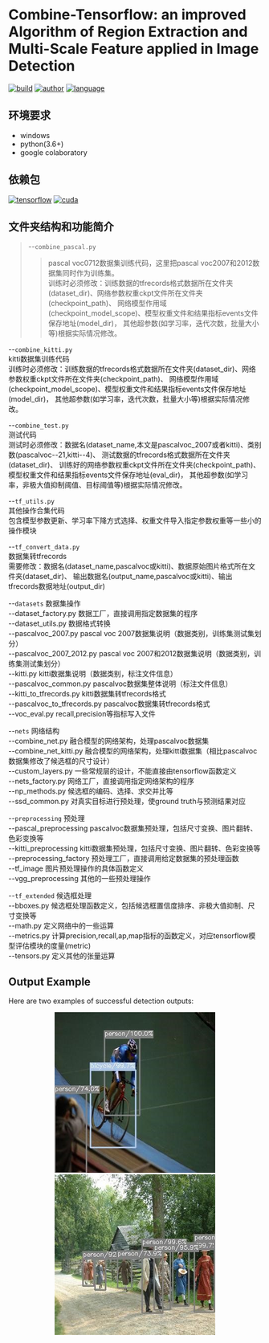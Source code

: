 Combine-Tensorflow: an improved Algorithm of Region Extraction and Multi-Scale Feature applied in Image Detection  
======

[![build](https://img.shields.io/badge/build-passing-green.svg)](https://img.shields.io/travis/maohye/combine-tensorflow)
[![author](https://img.shields.io/badge/author-maohye-blue.svg)](https://img.shields.io/travis/maohye/combine-tensorflow)
[![language](https://img.shields.io/badge/language-python-orange.svg)](https://img.shields.io/travis/maohye/combine-tensorflow)

环境要求
-----------------
* windows
* python(3.6+)
* google colaboratory

依赖包
-----------------
[![tensorflow](https://img.shields.io/badge/tensorflow-v1.13.0-red.svg)](https://img.shields.io/travis/maohye/combine-tensorflow)
[![cuda](https://img.shields.io/badge/cuda-10.0-red.svg)](https://img.shields.io/travis/maohye/combine-tensorflow)

文件夹结构和功能简介
-----------------

>--`combine_pascal.py`  
  >>pascal voc0712数据集训练代码，这里把pascal voc2007和2012数据集同时作为训练集。  
  >>训练时必须修改：训练数据的tfrecords格式数据所在文件夹(dataset_dir)、网络参数权重ckpt文件所在文件夹(checkpoint_path)、
  >>网络模型作用域(checkpoint_model_scope)、模型权重文件和结果指标events文件保存地址(model_dir)，
  >>其他超参数(如学习率，迭代次数，批量大小等)根据实际情况修改。  

--`combine_kitti.py`   
  kitti数据集训练代码  
  训练时必须修改：训练数据的tfrecords格式数据所在文件夹(dataset_dir)、网络参数权重ckpt文件所在文件夹(checkpoint_path)、
  网络模型作用域(checkpoint_model_scope)、模型权重文件和结果指标events文件保存地址(model_dir)，
  其他超参数(如学习率，迭代次数，批量大小等)根据实际情况修改。  

--`combine_test.py`  
  测试代码  
  测试时必须修改：数据名(dataset_name,本文是pascalvoc_2007或者kitti)、类别数(pascalvoc--21,kitti--4)、
  测试数据的tfrecords格式数据所在文件夹(dataset_dir)、
  训练好的网络参数权重ckpt文件所在文件夹(checkpoint_path)、模型权重文件和结果指标events文件保存地址(eval_dir)，
  其他超参数(如学习率，非极大值抑制阈值、目标阈值等)根据实际情况修改。  

--`tf_utils.py`  
  其他操作合集代码  
  包含模型参数更新、学习率下降方式选择、权重文件导入指定参数权重等一些小的操作模块  

--`tf_convert_data.py`  
  数据集转tfrecords  
  需要修改：数据名(dataset_name,pascalvoc或kitti)、数据原始图片格式所在文件夹(dataset_dir)、
  输出数据名(output_name,pascalvoc或kitti)、输出tfrecords数据地址(output_dir)  

--`datasets`  数据集操作  
  --dataset_factory.py  数据工厂，直接调用指定数据集的程序  
  --dataset_utils.py  数据格式转换  
  --pascalvoc_2007.py  pascal voc 2007数据集说明（数据类别，训练集测试集划分）  
  --pascalvoc_2007_2012.py pascal voc 2007和2012数据集说明（数据类别，训练集测试集划分）  
  --kitti.py  kitti数据集说明（数据类别，标注文件信息）  
  --pascalvoc_common.py pascalvoc数据集整体说明（标注文件信息）  
  --kitti_to_tfrecords.py  kitti数据集转tfrecords格式  
  --pascalvoc_to_tfrecords.py  pascalvoc数据集转tfrecords格式  
  --voc_eval.py  recall,precision等指标写入文件  
  
--`nets`  网络结构  
  --combine_net.py  融合模型的网络架构，处理pascalvoc数据集  
  --combine_net_kitti.py  融合模型的网络架构，处理kitti数据集（相比pascalvoc数据集修改了候选框的尺寸设计）  
  --custom_layers.py  一些常规层的设计，不能直接由tensorflow函数定义  
  --nets_factory.py  网络工厂，直接调用指定网络架构的程序  
  --np_methods.py  候选框的编码、选择、求交并比等  
  --ssd_common.py  对真实目标进行预处理，使ground truth与预测结果对应  

--`preprocessing` 预处理  
  --pascal_preprocessing  pascalvoc数据集预处理，包括尺寸变换、图片翻转、色彩变换等  
  --kitti_preprocessing  kitti数据集预处理，包括尺寸变换、图片翻转、色彩变换等  
  --preprocessing_factory  预处理工厂，直接调用给定数据集的预处理函数  
  --tf_image  图片预处理操作的具体函数定义  
  --vgg_preprocessing  其他的一些预处理操作  
  
--`tf_extended`  候选框处理  
  --bboxes.py  候选框处理函数定义，包括候选框置信度排序、非极大值抑制、尺寸变换等  
  --math.py  定义网络中的一些运算  
  --metrics.py  计算precision,recall,ap,map指标的函数定义，对应tensorflow模型评估模块的度量(metric)  
  --tensors.py  定义其他的张量运算  

Output Example
------------------
Here are two examples of successful detection outputs: 

<div align='center'><img src="https://github.com/maohye/combine-tensorflow/blob/master/pictures/1.jpg">

<div align='center'><img src="https://github.com/maohye/combine-tensorflow/blob/master/pictures/2.jpg">

